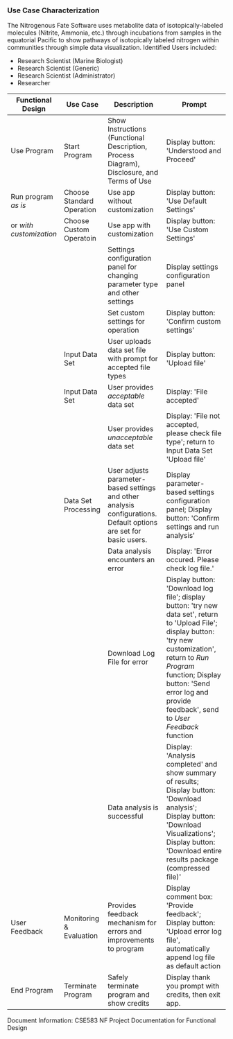 ### Use Case Characterization ###
The Nitrogenous Fate Software uses metabolite data of isotopically-labeled molecules (Nitrite, Ammonia, etc.) through incubations from samples in the equatorial Pacific to show pathways of isotopically labeled nitrogen within communities through simple data visualization.
Identified Users included:
* Research Scientist (Marine Biologist)
* Research Scientist (Generic)
* Research Scientist (Administrator)
* Researcher

| Functional Design  | Use Case               | Description            | Prompt                 |
|--------------------|------------------------|------------------------|------------------------|
| Use Program | Start Program | Show Instructions (Functional Description, Process Diagram), Disclosure,  and Terms of Use | Display button: 'Understood and Proceed'|
| Run program _as is_ | Choose Standard Operation | Use app without customization |  Display button: 'Use Default Settings' |
| or _with customization_ | Choose Custom Operatoin | Use app with customization | Display button: 'Use Custom Settings' |
||| Settings configuration panel for changing parameter type and other settings | Display settings configuration panel |
||| Set custom settings for operation | Display button: 'Confirm custom settings' |
|| Input Data Set | User uploads data set file with prompt for accepted file types | Display button: 'Upload file' |
|| Input Data Set | User provides _acceptable_ data set | Display: 'File accepted' |
||| User provides _unacceptable_ data set | Display: 'File not accepted, please check file type'; return to Input Data Set 'Upload file'|
|| Data Set Processing | User adjusts parameter-based settings and other analysis configurations. Default options are set for basic users. | Display parameter-based settings configuration panel; Display button: 'Confirm settings and run analysis' |
||| Data analysis encounters an error | Display: 'Error occured. Please check log file.' |
||| Download Log File for error | Display button: 'Download log file'; display button: 'try new data set', return to 'Upload File'; display button: 'try new customization', return to _Run Program_ function; Display button: 'Send error log and provide feedback', send to _User Feedback_ function |
||| Data analysis is successful | Display: 'Analysis completed' and show summary of results; Display button: 'Download analysis'; Display button: 'Download Visualizations'; Display button: 'Download entire results package (compressed file)' |
| User Feedback | Monitoring & Evaluation | Provides feedback mechanism for errors and improvements to program | Display comment box: 'Provide feedback'; Display button: 'Upload error log file', automatically append log file as default action |
| End Program | Terminate Program | Safely terminate program and show credits | Display thank you prompt with credits, then exit app.|

Document Information: CSE583 NF Project Documentation for Functional Design
